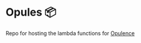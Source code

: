# Opules :package:
Repo for hosting the lambda functions for [Opulence](https://github.com/parthivrmenon/opulence)


